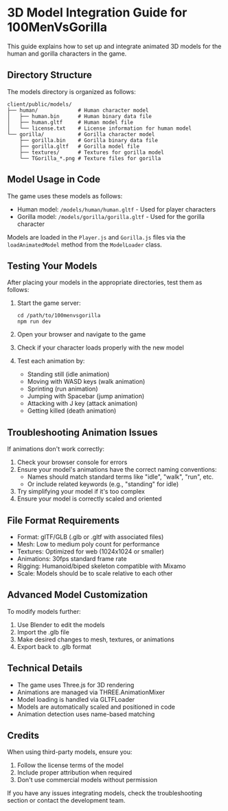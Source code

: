 # 3D Model Integration Guide for 100MenVsGorilla

This guide explains how to set up and integrate animated 3D models for the human and gorilla characters in the game.

## Directory Structure

The models directory is organized as follows:

```
client/public/models/
├── human/             # Human character model
│   ├── human.bin      # Human binary data file
│   ├── human.gltf     # Human model file
│   └── license.txt    # License information for human model
└── gorilla/           # Gorilla character model
    ├── gorilla.bin    # Gorilla binary data file
    ├── gorilla.gltf   # Gorilla model file
    ├── textures/      # Textures for gorilla model
    └── TGorilla_*.png # Texture files for gorilla
```

## Model Usage in Code

The game uses these models as follows:

- Human model: `/models/human/human.gltf` - Used for player characters
- Gorilla model: `/models/gorilla/gorilla.gltf` - Used for the gorilla character

Models are loaded in the `Player.js` and `Gorilla.js` files via the `loadAnimatedModel` method from the `ModelLoader` class.

## Testing Your Models

After placing your models in the appropriate directories, test them as follows:

1. Start the game server:
   ```
   cd /path/to/100menvsgorilla
   npm run dev
   ```

2. Open your browser and navigate to the game

3. Check if your character loads properly with the new model

4. Test each animation by:
   - Standing still (idle animation)
   - Moving with WASD keys (walk animation)
   - Sprinting (run animation)
   - Jumping with Spacebar (jump animation)
   - Attacking with J key (attack animation)
   - Getting killed (death animation)

## Troubleshooting Animation Issues

If animations don't work correctly:

1. Check your browser console for errors
2. Ensure your model's animations have the correct naming conventions:
   - Names should match standard terms like "idle", "walk", "run", etc.
   - Or include related keywords (e.g., "standing" for idle)
3. Try simplifying your model if it's too complex
4. Ensure your model is correctly scaled and oriented

## File Format Requirements

- Format: glTF/GLB (.glb or .gltf with associated files)
- Mesh: Low to medium poly count for performance
- Textures: Optimized for web (1024x1024 or smaller)
- Animations: 30fps standard frame rate
- Rigging: Humanoid/biped skeleton compatible with Mixamo
- Scale: Models should be to scale relative to each other

## Advanced Model Customization

To modify models further:
1. Use Blender to edit the models
2. Import the .glb file
3. Make desired changes to mesh, textures, or animations
4. Export back to .glb format

## Technical Details

- The game uses Three.js for 3D rendering
- Animations are managed via THREE.AnimationMixer
- Model loading is handled via GLTFLoader
- Models are automatically scaled and positioned in code
- Animation detection uses name-based matching

## Credits

When using third-party models, ensure you:
1. Follow the license terms of the model
2. Include proper attribution when required
3. Don't use commercial models without permission

If you have any issues integrating models, check the troubleshooting section or contact the development team. 